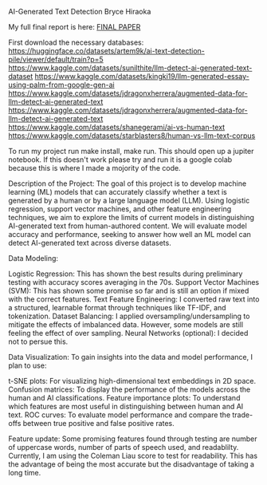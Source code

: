 AI-Generated Text Detection 
Bryce Hiraoka

My full final report is here: <a href="https://github.com/Bryce-Hiraoka/506_final/blob/main/NeurIPS_2023.pdf" target="_blank" rel="noopener noreferrer">FINAL PAPER</a> 

First download the necessary databases: 
https://huggingface.co/datasets/artem9k/ai-text-detection-pile/viewer/default/train?p=5
https://www.kaggle.com/datasets/sunilthite/llm-detect-ai-generated-text-dataset
https://www.kaggle.com/datasets/kingki19/llm-generated-essay-using-palm-from-google-gen-ai
https://www.kaggle.com/datasets/jdragonxherrera/augmented-data-for-llm-detect-ai-generated-text
https://www.kaggle.com/datasets/jdragonxherrera/augmented-data-for-llm-detect-ai-generated-text
https://www.kaggle.com/datasets/shanegerami/ai-vs-human-text
https://www.kaggle.com/datasets/starblasters8/human-vs-llm-text-corpus

To run my project run make install, make run.
This should open up a jupiter notebook.
If this doesn't work please try and run it is a google colab because this is where I made a mojority of the code.

Description of the Project:
The goal of this project is to develop machine learning (ML) models that can accurately classify whether a text is generated by a human or by a large language model (LLM). Using logistic regression, support vector machines, and other feature engineering techniques, we aim to explore the limits of current models in distinguishing AI-generated text from human-authored content. We will evaluate model accuracy and performance, seeking to answer how well an ML model can detect AI-generated text across diverse datasets.

Data Modeling:

Logistic Regression: This has shown the best results during preliminary testing with accuracy scores averaging in the 70s. 
Support Vector Machines (SVM): This has shown some promise so far and is still an option if mixed with the correct features.
Text Feature Engineering: I converted raw text into a structured, learnable format through techniques like TF-IDF, and tokenization.
Dataset Balancing: I applied oversampling/undersampling to mitigate the effects of imbalanced data. However, some models are still feeling the effect of over sampling.
Neural Networks (optional): I decided not to persue this.

Data Visualization:
To gain insights into the data and model performance, I plan to use:

t-SNE plots: For visualizing high-dimensional text embeddings in 2D space.
Confusion matrices: To display the performance of the models across the human and AI classifications.
Feature importance plots: To understand which features are most useful in distinguishing between human and AI text.
ROC curves: To evaluate model performance and compare the trade-offs between true positive and false positive rates.

Feature update:
Some promising features found through testing are number of uppercase words, number of parts of speech used, and readablilty. 
Currently, I am using the Coleman Liau score to test for readability. This has the advantage of being the most accurate but the disadvantage of taking a long time.
